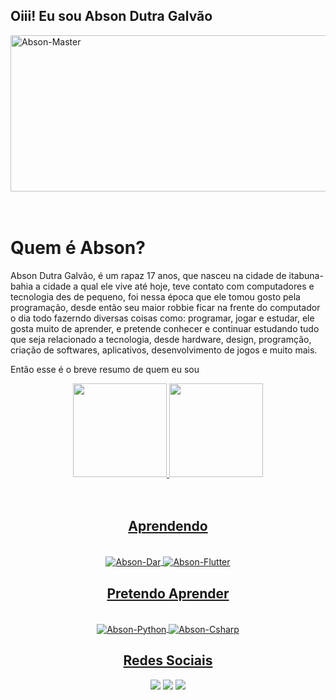 ## Oiii! Eu sou Abson Dutra Galvão
 
 <div>
 <img align="center" height="250" width="900" alt="Abson-Master"src="https://64.media.tumblr.com/32bcb136dd2df1db7b45b79f279c920e/44d27a9d46b35df3-7b/s500x750/fa0e3124b119e92be00c3a32835ff8925ed7e017.gifv">
 </div> 

</br>
</br>

 <h1>Quem é Abson?</h2>
 <p>Abson Dutra Galvão, é um rapaz 17 anos, que nasceu na cidade de itabuna-bahia a cidade a qual ele vive até hoje, teve contato com computadores e tecnologia des de pequeno, foi nessa época que ele tomou gosto pela programação, desde então seu maior robbie ficar na frente do computador o dia todo fazerndo diversas coisas como: programar, jogar e estudar, ele gosta muito de aprender, e pretende conhecer e continuar estudando tudo que seja relacionado a tecnologia, desde hardware, design, programção, criação de softwares, aplicativos, desenvolvimento de jogos e muito mais.</p>
 
  <p>Então esse é o breve resumo de quem eu sou</p>

<center>
<div  style="display: inline_block">
<a href="https://github.com/AbsonDutraGalvao">
  <img height="150em" src="https://github-readme-stats.vercel.app/api?username=AbsonDutraGalvao&show_icons=true&theme=great-gatsby&include_all_commits=true&count_private=true"/>
  <img height="150em" src="https://github-readme-stats.vercel.app/api/top-langs/?username=AbsonDutraGalvao&layout=compact&langs_count=7&theme=great-gatsby"/>
</div>
 <center/>

</br>
</br>

## Aprendendo

<div align="center" style="display: inline_block"><br>
  <img align="center" alt="Abson-Dar"  src="https://img.shields.io/badge/Dart-0175C2?style=for-the-badge&logo=dart&logoColor=white">
 <img align="center" alt="Abson-Flutter"  src="https://img.shields.io/badge/Dart-0175C2?style=for-the-badge&logo=dart&logoColor=white">
</div>

## Pretendo Aprender

<div align="center" style="display: inline_block"><br>
  <img align="center" alt="Abson-Python"  src="https://img.shields.io/badge/Python-14354C?style=for-the-badge&logo=python&logoColor=white">
  <img align="center" alt="Abson-Csharp" src="https://img.shields.io/badge/Flutter-02569B?style=for-the-badge&logo=flutter&logoColor=white">
</div>
  
  ## Redes Sociais
 
<div align="center"> 
  <a href="https://www.instagram.com/abson.dutra" target="_blank"><img src="https://img.shields.io/badge/-Instagram-%23E4405F?style=for-the-badge&logo=instagram&logoColor=white" target="_blank"></a>
  <a href = "mailto:absonprogrammer@gmail.com"><img src="https://img.shields.io/badge/-Gmail-%23333?style=for-the-badge&logo=gmail&logoColor=white" target="_blank"></a>
  <a href="https://www.linkedin.com/in/abson-dutra-galv%C3%A3o-abb03921a" target="_blank"><img src="https://img.shields.io/badge/-LinkedIn-%230077B5?style=for-the-badge&logo=linkedin&logoColor=white" target="_blank"></a> 
 
</div>
